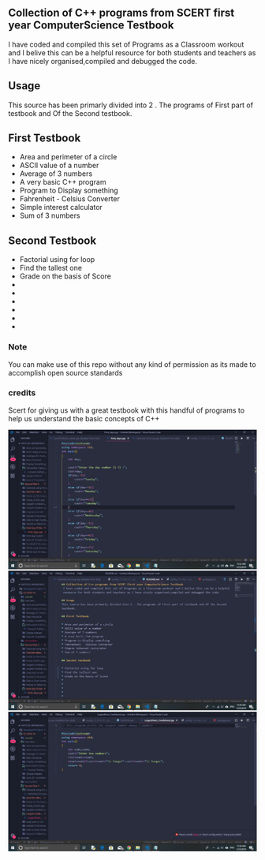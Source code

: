 ## Collection of C++ programs from SCERT first year ComputerScience Testbook
 I have coded and compiled this set of Programs as a Classroom workout and I belive this can be a helpful resource for both students and teachers as I have nicely organised,compiled and debugged the code. 

## Usage
This source has been primarly divided into 2 . The programs of First part of testbook and Of the Second testbook.

## First Testbook

* Area and perimeter of a circle
* ASCII value of a number
* Average of 3 numbers 
* A very basic C++ program
* Program to Display something
* Fahrenheit - Celsius Converter
* Simple interest calculator
* Sum of 3 numbers

## Second Testbook

* Factorial using for loop
* Find the tallest one
* Grade on the basis of Score
* 
* 
* 
* 
* 
* 
 

 ### Note 
 You can make use of this repo without any kind of permission as its made to accomplish open source standards 

 ### credits 
 Scert for giving us with a great testbook with this handful of programs to help us understand the basic concepts of C++

![VSCODE](Screenshots/1.png)
![VSCODE](Screenshots/2.png)
![VSCODE](Screenshots/3.png)